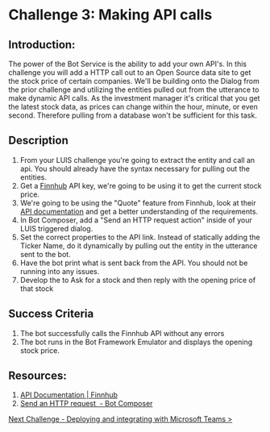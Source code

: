 # Challenge 3: Making API calls

## Introduction:

The power of the Bot Service is the ability to add your own API's. In this challenge you will add a HTTP call out to an Open Source data site to get the stock price of certain companies. We'll be building onto the Dialog from the prior challenge and utilizing the entities pulled out from the utterance to make dynamic API calls. As the investment manager it's critical that you get the latest stock data, as prices can change within the hour, minute, or even second. Therefore pulling from a database won't be sufficient for this task.



## Description

1. From your LUIS challenge you're going to extract the entity and call an api. You should already have the syntax necessary for pulling out the entities.
2. Get a [Finnhub](https://finnhub.io/dashboard) API key, we're going to be using it to get the current stock price.
3. We're going to be using the "Quote" feature from Finnhub, look at their [API documentation](https://finnhub.io/docs/api#quote) and get a better understanding of the requirements.
4. In Bot Composer, add a "Send an HTTP request action" inside of your LUIS triggered dialog. 
5. Set the correct properties to the API link. Instead of statically adding the Ticker Name, do it dynamically by pulling out the entity in the utterance sent to the bot.
6. Have the bot print what is sent back from the API. You should not be running into any issues.
7. Develop the  to Ask for a stock and then reply with the opening price of that stock

## Success Criteria
1. The bot successfully calls the Finnhub API without any errors
2. The bot runs in the Bot Framework Emulator and displays the opening stock price.

## Resources:
1. [API Documentation | Finnhub](https://finnhub.io/docs/api)
2. [Send an HTTP request  - Bot Composer](https://docs.microsoft.com/en-us/composer/how-to-send-http-request)

[Next Challenge - Deploying and integrating with Microsoft Teams >](./Challenge4-Deployment.md)
